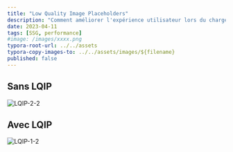 ```yaml
---
title: "Low Quality Image Placeholders"
description: "Comment améliorer l'expérience utilisateur lors du chargement des images ?"
date: 2023-04-11
tags: [SSG, performance]
#image: /images/xxxx.png
typora-root-url: ../../assets
typora-copy-images-to: ../../assets/images/${filename}
published: false
---
```

## Sans LQIP

![LQIP-2-2](/images/2023-04-11-low-quality-image-placeholders/LQIP-2-2.png)

## Avec LQIP

![LQIP-1-2](/images/2023-04-11-low-quality-image-placeholders/LQIP-1-2.png)

